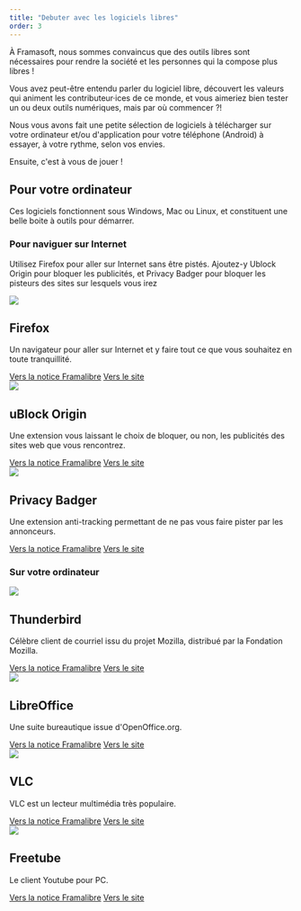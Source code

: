 ```yaml
---
title: "Debuter avec les logiciels libres"
order: 3
---
```

À Framasoft, nous sommes convaincus que des outils libres sont nécessaires pour rendre la société et les personnes qui la compose plus libres !

Vous avez peut-être entendu parler du logiciel libre, découvert les valeurs qui animent les contributeur·ices de ce monde, et vous aimeriez bien tester un ou deux outils numériques, mais par où commencer ?!

Nous vous avons fait une petite sélection de logiciels à télécharger sur votre ordinateur et/ou d'application pour votre téléphone (Android) à essayer, à votre rythme, selon vos envies.

Ensuite, c'est à vous de jouer !

## Pour votre ordinateur

Ces logiciels fonctionnent sous Windows, Mac ou Linux, et constituent une belle boite à outils pour démarrer.

### Pour naviguer sur Internet

Utilisez Firefox pour aller sur Internet sans être pistés. Ajoutez-y Ublock Origin pour bloquer les publicités, et Privacy Badger pour bloquer les pisteurs des sites sur lesquels vous irez

  <article class="framalibre-notice">
    <div>
      <img src="https://framalibre.org/sites/default/files/styles/thumbnail/public/leslogos/Firefox_logo_2019png.png?itok=8PXNDkG8">
    </div>
    <div>
      <h2>Firefox</h2>
      <p>Un navigateur pour aller sur Internet et y faire tout ce que vous souhaitez en toute tranquillité.</p>
      <div>
        <a href="https://beta.framalibre.org/notices/firefox.html">Vers la notice Framalibre</a>
        <a href="https://www.mozilla.org/fr/firefox/">Vers le site</a>
      </div>
    </div>
  </article>    




  <article class="framalibre-notice">
    <div>
      <img src="https://beta.framalibre.org/images/logo/uBlock%20Origin.png">
    </div>
    <div>
      <h2>uBlock Origin</h2>
      <p>Une extension vous laissant le choix de bloquer, ou non, les publicités des sites web que vous rencontrez.</p>
      <div>
        <a href="https://beta.framalibre.org/notices/ublock-origin.html">Vers la notice Framalibre</a>
        <a href="https://github.com/gorhill/uBlock">Vers le site</a>
      </div>
    </div>
  </article>    



  <article class="framalibre-notice">
    <div>
      <img src="https://beta.framalibre.org/images/logo/Privacy%20Badger.png">
    </div>
    <div>
      <h2>Privacy Badger</h2>
      <p>Une extension anti-tracking permettant de ne pas vous faire pister par les annonceurs.</p>
      <div>
        <a href="https://beta.framalibre.org/notices/privacy-badger.html">Vers la notice Framalibre</a>
        <a href="https://github.com/EFForg/privacybadger">Vers le site</a>
      </div>
    </div>
  </article>    


### Sur votre ordinateur


  <article class="framalibre-notice">
    <div>
      <img src="https://beta.framalibre.org/images/logo/Thunderbird.png">
    </div>
    <div>
      <h2>Thunderbird</h2>
      <p>Célèbre client de courriel issu du projet Mozilla, distribué par la Fondation Mozilla.</p>
      <div>
        <a href="https://beta.framalibre.org/notices/thunderbird.html">Vers la notice Framalibre</a>
        <a href="https://www.thunderbird.net/fr/">Vers le site</a>
      </div>
    </div>
  </article>    


  <article class="framalibre-notice">
    <div>
      <img src="https://beta.framalibre.org/images/logo/LibreOffice.png">
    </div>
    <div>
      <h2>LibreOffice</h2>
      <p>Une suite bureautique issue d'OpenOffice.org.</p>
      <div>
        <a href="https://beta.framalibre.org/notices/libreoffice.html">Vers la notice Framalibre</a>
        <a href="https://fr.libreoffice.org/">Vers le site</a>
      </div>
    </div>
  </article>    


  <article class="framalibre-notice">
    <div>
      <img src="https://beta.framalibre.org/images/logo/VLC.png">
    </div>
    <div>
      <h2>VLC</h2>
      <p>VLC est un lecteur multimédia très populaire.</p>
      <div>
        <a href="https://beta.framalibre.org/notices/vlc.html">Vers la notice Framalibre</a>
        <a href="https://www.videolan.org/vlc/">Vers le site</a>
      </div>
    </div>
  </article>    


  <article class="framalibre-notice">
    <div>
      <img src="https://beta.framalibre.org/images/logo/Freetube.png">
    </div>
    <div>
      <h2>Freetube</h2>
      <p>Le client Youtube pour PC.</p>
      <div>
        <a href="https://beta.framalibre.org/notices/freetube.html">Vers la notice Framalibre</a>
        <a href="https://freetubeapp.io/">Vers le site</a>
      </div>
    </div>
  </article> 
